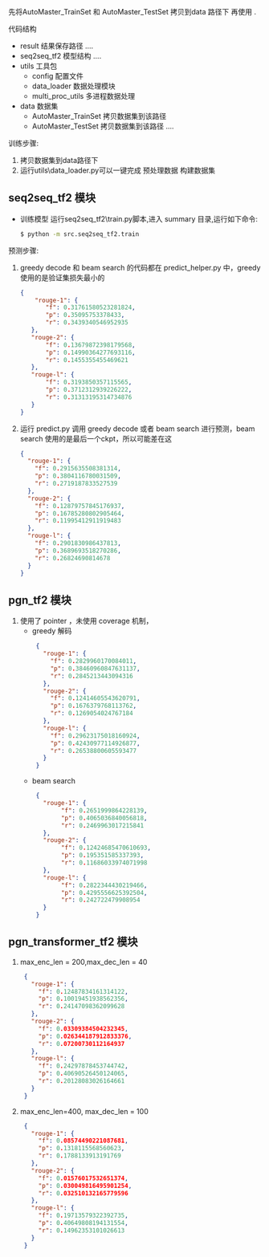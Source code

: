 



先将AutoMaster_TrainSet 和 AutoMaster_TestSet 拷贝到data 路径下 再使用 .



代码结构

+ result 结果保存路径
    ....    
+ seq2seq_tf2 模型结构
    ....
+ utils 工具包
    + config  配置文件
    + data_loader 数据处理模块
    + multi_proc_utils 多进程数据处理
+ data  数据集
    + AutoMaster_TrainSet 拷贝数据集到该路径
    + AutoMaster_TestSet  拷贝数据集到该路径
    ....
    
    
训练步骤:
1. 拷贝数据集到data路径下
2. 运行utils\data_loader.py可以一键完成 预处理数据 构建数据集

##  seq2seq_tf2 模块
* 训练模型 运行seq2seq_tf2\train.py脚本,进入 summary 目录,运行如下命令:
    ```bash
    $ python -m src.seq2seq_tf2.train
    ```


预测步骤:
1. greedy decode 和 beam search 的代码都在 predict_helper.py 中，greedy 使用的是验证集损失最小的
    ```json
   {
        "rouge-1": { 
           "f": 0.31761580523281824,
           "p": 0.35095753378433,  
           "r": 0.3439340546952935
       },
       "rouge-2": {
           "f": 0.13679872398179568,
           "p": 0.14990364277693116,
           "r": 0.1455355455469621
       },
       "rouge-l": {    
           "f": 0.3193850357115565,
           "p": 0.3712312939226222,
           "r": 0.31313195314734876
       }
   }
    ```
2. 运行 predict.py 调用 greedy decode 或者 beam search 进行预测，beam search 使用的是最后一个ckpt，所以可能差在这

    ```json
    {
      "rouge-1": {
        "f": 0.2915635508381314,
        "p": 0.3804116780031509,
        "r": 0.2719187833527539
      },
      "rouge-2": {
        "f": 0.12879757845176937,
        "p": 0.16785280802905464,
        "r": 0.11995412911919483
      },
      "rouge-l": {
        "f": 0.2901830986437813,
        "p": 0.3689693518270286,
        "r": 0.26824690814678
      }
    }
    ```
## pgn_tf2 模块
1. 使用了 pointer ，未使用 coverage 机制，
   - greedy 解码
       ```json
        {
          "rouge-1": {
            "f": 0.2829960170084011,
            "p": 0.38460960847631137,
            "r": 0.2845213443094316
          },
          "rouge-2": {
            "f": 0.12414605543620791,
            "p": 0.1676379768113762,
            "r": 0.1269054024767184
          },
          "rouge-l": {
            "f": 0.29623175018160924,
            "p": 0.42430977114926877,
            "r": 0.26538800605593477
          }
        }
       ```
   - beam search
       ```json
        {
          "rouge-1": {
               "f": 0.2651999864228139,
               "p": 0.4065036840056818,
               "r": 0.2469963017215841
          },
          "rouge-2": {
               "f": 0.12424685470610693,
               "p": 0.195351585337393,
               "r": 0.11686033974071998
          },
          "rouge-l": {
               "f": 0.2822344430219466,
               "p": 0.4295556625392504,
               "r": 0.242722479908954
          }
        }
       ```

## pgn_transformer_tf2 模块
1. max_enc_len = 200,max_dec_len = 40
   ```json
    {
      "rouge-1": {
        "f": 0.12487834161314122,
        "p": 0.10019451938562356,
        "r": 0.24147098362099628
      },
      "rouge-2": {
        "f": 0.03309384504232345,
        "p": 0.026344187912833376,
        "r": 0.07200730112164937
      },
      "rouge-l": {
        "f": 0.24297878453744742,
        "p": 0.40690526450124065,
        "r": 0.20128083026164661
      }
    }
   ```
2. max_enc_len=400, max_dec_len = 100

   ```json
    {
      "rouge-1": {
        "f": 0.08574490221087681,
        "p": 0.1318115568560623,
        "r": 0.1788133913191769
      },
      "rouge-2": {
        "f": 0.01576017532651374,
        "p": 0.030049816495901254,
        "r": 0.032510132165779596
      },
      "rouge-l": {
        "f": 0.19713579322392735,
        "p": 0.40649808194131554,
        "r": 0.14962353101026613
      }
    }
   ```